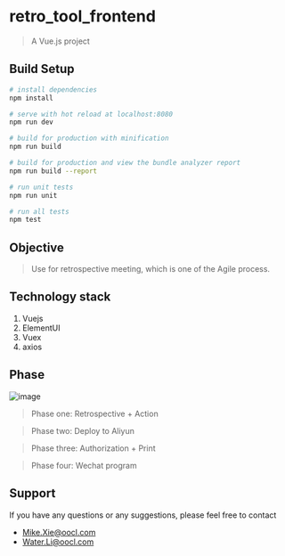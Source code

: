 # retro_tool_frontend

> A Vue.js project

## Build Setup

``` bash
# install dependencies
npm install

# serve with hot reload at localhost:8080
npm run dev

# build for production with minification
npm run build

# build for production and view the bundle analyzer report
npm run build --report

# run unit tests
npm run unit

# run all tests
npm test
```
## Objective
> Use for retrospective meeting, which is one of the Agile process.

## Technology stack
1. Vuejs
2. ElementUI
3. Vuex
4. axios

## Phase
![image](https://note.youdao.com/yws/public/resource/abc19d0c87c72c545ff1038c680f3564/xmlnote/AE641DCC5EF944CE9E0D0EE1BCBA1AA7/22808)
> Phase one: Retrospective + Action

> Phase two: Deploy to Aliyun

> Phase three: Authorization + Print

> Phase four: Wechat program 


## Support

If you have any questions or any suggestions, please feel free to contact 

- Mike.Xie@oocl.com
- Water.Li@oocl.com 
